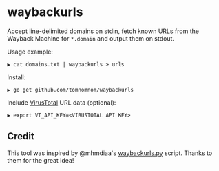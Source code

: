 # waybackurls

Accept line-delimited domains on stdin, fetch known URLs from the Wayback Machine for `*.domain` and output them on stdout.

Usage example:

```
▶ cat domains.txt | waybackurls > urls
```

Install:

```
▶ go get github.com/tomnomnom/waybackurls
```

Include [VirusTotal](https://developers.virustotal.com/reference) URL data (optional):

```
▶ export VT_API_KEY=<VIRUSTOTAL API KEY>
```

## Credit

This tool was inspired by @mhmdiaa's [waybackurls.py](https://gist.github.com/mhmdiaa/adf6bff70142e5091792841d4b372050) script.
Thanks to them for the great idea!
